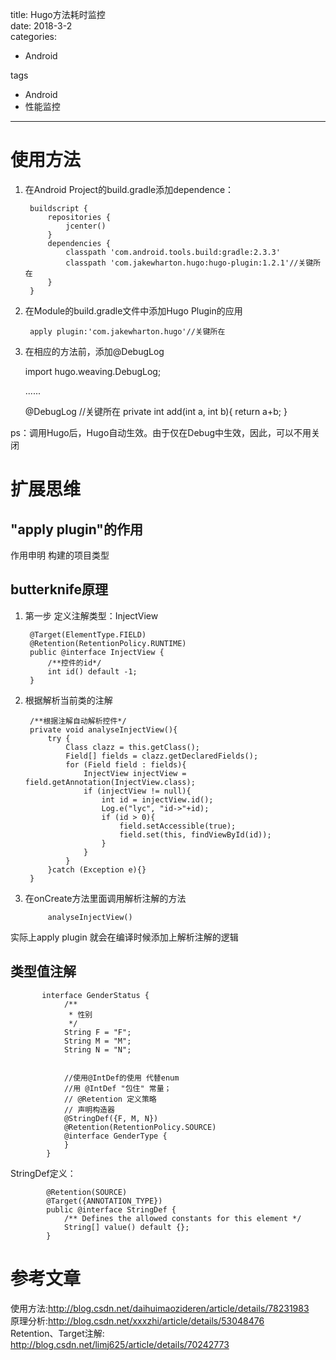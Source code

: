 title: Hugo方法耗时监控    
date: 2018-3-2     
categories:    
- Android    
   
tags   
- Android    
- 性能监控    
    
    
---

# 使用方法
1. 在Android Project的build.gradle添加dependence： 

		buildscript {
		    repositories {
		        jcenter()
		    }
		    dependencies {
		        classpath 'com.android.tools.build:gradle:2.3.3'
		        classpath 'com.jakewharton.hugo:hugo-plugin:1.2.1'//关键所在
		    }
		}

2. 在Module的build.gradle文件中添加Hugo Plugin的应用

		apply plugin:'com.jakewharton.hugo'//关键所在  

3. 在相应的方法前，添加@DebugLog

	import hugo.weaving.DebugLog;

	......

 	@DebugLog //关键所在
    private int add(int a, int b){
        return a+b;
    }


ps：调用Hugo后，Hugo自动生效。由于仅在Debug中生效，因此，可以不用关闭

# 扩展思维
## "apply plugin"的作用   
作用申明 构建的项目类型    

## butterknife原理

1. 第一步 定义注解类型：InjectView


		@Target(ElementType.FIELD)
		@Retention(RetentionPolicy.RUNTIME)
		public @interface InjectView {
		    /**控件的id*/
		    int id() default -1;
		}

2. 根据解析当前类的注解  

		/**根据注解自动解析控件*/
	    private void analyseInjectView(){
	        try {
	            Class clazz = this.getClass();
	            Field[] fields = clazz.getDeclaredFields();
	            for (Field field : fields){
	                InjectView injectView = field.getAnnotation(InjectView.class);
	                if (injectView != null){
	                    int id = injectView.id();
	                    Log.e("lyc", "id->"+id);
	                    if (id > 0){
	                        field.setAccessible(true);
	                        field.set(this, findViewById(id));
	                    }
	                }
	            }
	        }catch (Exception e){}
	    }

3. 在onCreate方法里面调用解析注解的方法 

			analyseInjectView()


实际上apply plugin 就会在编译时候添加上解析注解的逻辑  


## 类型值注解

		   interface GenderStatus {
		        /**
		         * 性别
		         */
		        String F = "F";
		        String M = "M";
		        String N = "N";


		        //使用@IntDef的使用 代替enum
		        //用 @IntDef "包住" 常量；
		        // @Retention 定义策略
		        // 声明构造器
		        @StringDef({F, M, N})
		        @Retention(RetentionPolicy.SOURCE)
		        @interface GenderType {
		        }
		    }


StringDef定义：  

			@Retention(SOURCE)
			@Target({ANNOTATION_TYPE})
			public @interface StringDef {
			    /** Defines the allowed constants for this element */
			    String[] value() default {};
			}


# 参考文章  
使用方法:http://blog.csdn.net/daihuimaozideren/article/details/78231983  
原理分析:http://blog.csdn.net/xxxzhi/article/details/53048476    
Retention、Target注解:  http://blog.csdn.net/limj625/article/details/70242773
